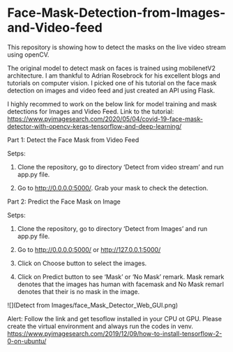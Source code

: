 # Face-Mask-Detection-from-Images-and-Video-feed

This repository is showing how to detect the masks on the live video stream using openCV.

The original model to detect mask on faces is trained using mobilenetV2 architecture. I am thankful to Adrian Rosebrock for his excellent blogs and tutorials on computer vision. I picked one of his tutorial on the face mask detection on images and video feed and just created an API using Flask.


I highly recommed to work on the below link for model training and mask detections for Images and Video Feed.
Link to the tutorial: https://www.pyimagesearch.com/2020/05/04/covid-19-face-mask-detector-with-opencv-keras-tensorflow-and-deep-learning/



Part 1: Detect the Face Mask from Video Feed

Setps:
  1. Clone the repository, go to directory ‘Detect from video stream’ and run app.py file.

  2. Go to http://0.0.0.0:5000/. Grab your mask to check the detection.



Part 2: Predict the Face Mask on Image

Setps:
1. Clone the repository, go to directory ‘Detect from Images’ and run app.py file.

2. Go to http://0.0.0.0:5000/ or http://127.0.0.1:5000/

3. Click on Choose button to select the images.

4. Click on Predict button to see ‘Mask’ or ‘No Mask’ remark. Mask remark denotes that the images has human with facemask and No Mask remarl denotes that their is no mask in the image. 

![](Detect from Images/face_Mask_Detector_Web_GUI.png)


Alert: Follow the link and get tesoflow installed in your CPU ot GPU. Please create the virtual environment and always run the codes in venv.
https://www.pyimagesearch.com/2019/12/09/how-to-install-tensorflow-2-0-on-ubuntu/

